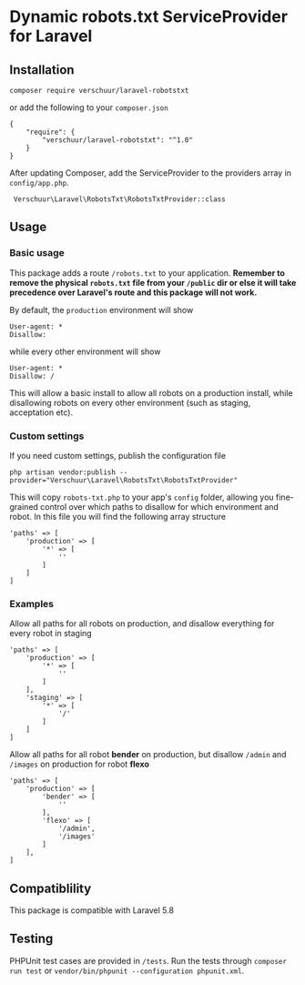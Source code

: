 # Dynamic robots.txt ServiceProvider for Laravel

## Installation

    composer require verschuur/laravel-robotstxt

or add the following to your `composer.json`

    {
        "require": {
            "verschuur/laravel-robotstxt": "^1.0"
        }
    }

After updating Composer, add the ServiceProvider to the providers array in `config/app.php`.

     Verschuur\Laravel\RobotsTxt\RobotsTxtProvider::class

## Usage

### Basic usage

This package adds a route `/robots.txt` to your application. __Remember to remove the physical `robots.txt` file from your `/public` dir or else it will take precedence over Laravel's route and this package will not work.__

By default, the `production` environment will show

    User-agent: *
    Disallow:

while every other environment will show

    User-agent: *
    Disallow: /

This will allow a basic install to allow all robots on a production install, while disallowing robots on every other environment (such as staging, acceptation etc).

### Custom settings

If you need custom settings, publish the configuration file

    php artisan vendor:publish --provider="Verschuur\Laravel\RobotsTxt\RobotsTxtProvider"

This will copy `robots-txt.php` to your app's `config` folder, allowing you fine-grained control over which paths to disallow for which environment and robot. In this file you will find the following array structure

    'paths' => [
        'production' => [
            '*' => [
                ''
            ]
        ]
    ]

### Examples

Allow all paths for all robots on production, and disallow everything for every robot in staging

    'paths' => [
        'production' => [
            '*' => [
                ''
            ]
        ],
        'staging' => [
            '*' => [
                '/'
            ]
        ]
    ]

Allow all paths for all robot __bender__ on production, but disallow `/admin` and `/images` on production for robot __flexo__

    'paths' => [
        'production' => [
            'bender' => [
                ''
            ],
            'flexo' => [
                '/admin',
                '/images'
            ]
        ],
    ]

## Compatiblility

This package is compatible with Laravel 5.8

## Testing

PHPUnit test cases are provided in `/tests`. Run the tests through `composer run test` or `vendor/bin/phpunit --configuration phpunit.xml`.
